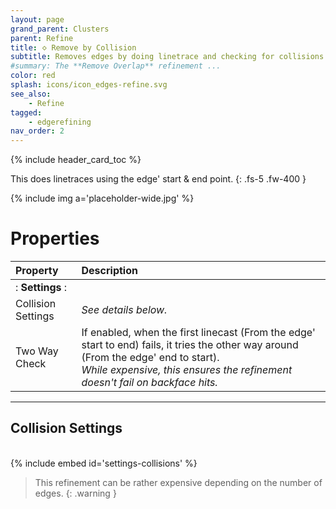 ```yaml
---
layout: page
grand_parent: Clusters
parent: Refine
title: 🝔 Remove by Collision
subtitle: Removes edges by doing linetrace and checking for collisions.
#summary: The **Remove Overlap** refinement ...
color: red
splash: icons/icon_edges-refine.svg
see_also:
    - Refine
tagged: 
    - edgerefining
nav_order: 2
---
```


{% include header_card_toc %}

This does linetraces using the edge' start & end point.
{: .fs-5 .fw-400 } 

{% include img a='placeholder-wide.jpg' %}

# Properties

| Property       | Description          |
|:-------------|:------------------|
|: **Settings** :|
| Collision Settings         | *See details below.* |
| Two Way Check           | If enabled, when the first linecast (From the edge' start to end) fails, it tries the other way around (From the edge' end to start).<br>*While expensive, this ensures the refinement doesn't fail on backface hits.*|


---
## Collision Settings
<br>
{% include embed id='settings-collisions' %}


> This refinement can be rather expensive depending on the number of edges.
{: .warning }